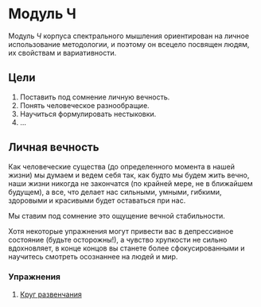 # Модуль Ч

Модуль *Ч* корпуса спектрального мышления ориентирован на личное использование методологии, и поэтому он всецело посвящен людям, их свойствам и вариативности.

## Цели

1. Поставить под сомнение личную вечность. 
2. Понять человеческое разнообращие.
3. Научиться формулировать нестыковки.
4. ...

## Личная вечность

Как человеческие существа (до определенного момента в нашей жизни) мы думаем и ведем себя так, как будто мы будем жить вечно, наши жизни никогда не закончатся (по крайней мере, не в ближайшем будущем), а все, что делает нас сильными, умными, гибкими, здоровыми и красивыми будет оставаться при нас. 

Мы ставим под сомнение это ощущение вечной стабильности.

Хотя некоторые упражнения могут привести вас в депрессивное состояние (будьте осторожны!), а чувство хрупкости не сильно вдохновляет, в конце концов вы станете более сфокусированными и научитесь смотреть осознаннее на людей и мир.

### Упражнения

1. [Круг развенчания]()
